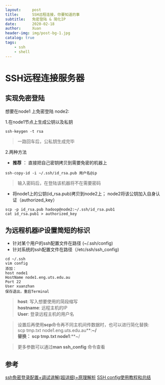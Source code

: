 ```yaml
---
layout:     post
title:      SSH远程连接，你要知道的事
subtitle:   免密登陆 & 简化IP
date:       2020-02-18
author:     Xuan
header-img: img/post-bg-1.jpg
catalog: true
tags:
    - ssh
    - shell
---
```


# SSH远程连接服务器

## 实现免密登陆

想要在node1 上免密登陆 node2:

1.在node1节点上生成公钥以及私钥

```
ssh-keygen -t rsa
```

> 一路回车后，公私钥生成完毕

2.两种方法
- **推荐** ： 直接把自己密钥拷贝到需要免密的机器上

```
ssh-copy-id -i ~/.ssh/id_rsa.pub 用户名@ip
```

> 输入密码后，在登陆该机器将不在需要密码

- 将node1上的公钥(id_rsa.pub)拷贝到node2上； node2将该公钥加入自身认证（authorized_key）

```
scp -p id_rsa.pub hadoop@node2:~/.ssh/id_rsa.pub1
cat id_rsa.pub1 > authorized_key
```

## 为远程机器iP设置简短的标识

- 针对某个用户的ssh配置文件在路径 (~/.ssh/config)
- 针对系统的ssh配置文件在路径（/etc/ssh/ssh_config)

``` 
cd ~/.ssh
vim config
添加：
host node1
HostName node1.eng.uts.edu.au
Port 22
User xuanzhan
保存退出，重启Terminal
```
> **host**: 写入想要使用的简段缩写  
**hostname**: 远程主机的IP  
**User**: 登录远程主机的用户名

> 设置后再使用**scp**命令再不同主机间传数据时，也可以进行简化替换:  
scp tmp.txt node1.eng.uts.edu.au**:**~/    
替换： scp tmp.txt node1**:**~/  


> 更多参数可以通过**man ssh_config** 命令查看

## 参考
[ssh免密登录配置+调试讲解(超详细)+原理解析](https://blog.csdn.net/m0_37590135/article/details/74275859)
[SSH config使用教程和总结](http://vra.github.io/2017/07/09/ssh-config/)
